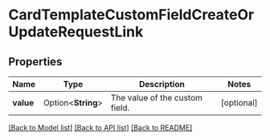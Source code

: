 # CardTemplateCustomFieldCreateOrUpdateRequestLink

## Properties

Name | Type | Description | Notes
------------ | ------------- | ------------- | -------------
**value** | Option<**String**> | The value of the custom field. | [optional]

[[Back to Model list]](../README.md#documentation-for-models) [[Back to API list]](../README.md#documentation-for-api-endpoints) [[Back to README]](../README.md)


